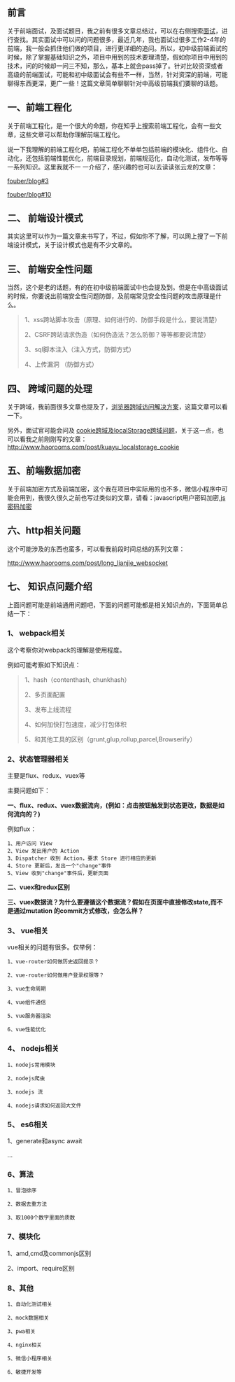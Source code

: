 ## 前言

关于前端面试，及面试题目，我之前有很多文章总结过，可以在右侧搜索[面试](http://www.haorooms.com/search?keyword=%E9%9D%A2%E8%AF%95)，进行查找。其实面试中可以问的问题很多，最近几年，我也面试过很多工作2-4年的前端，我一般会抓住他们做的项目，进行更详细的追问。所以，初中级前端面试的时候，除了掌握基础知识之外，项目中用到的技术要理清楚，假如你项目中用到的技术，问的时候却一问三不知，那么，基本上就会pass掉了。针对比较资深或者高级的前端面试，可能和初中级面试会有些不一样，当然，针对资深的前端，可能聊得东西更深，更广一些！这篇文章简单聊聊针对中高级前端我们要聊的话题。

## 一、前端工程化

关于前端工程化，是一个很大的命题，你在知乎上搜索前端工程化，会有一些文章，这些文章可以帮助你理解前端工程化。

说一下我理解的前端工程化吧，前端工程化不单单包括前端的模块化、组件化、自动化，还包括前端性能优化，前端目录规划，前端规范化，自动化测试，发布等等一系列知识。这里我就不一 一介绍了，感兴趣的也可以去读读张云龙的文章：

[fouber/blog#3](https://github.com/fouber/blog/issues/3)

[fouber/blog#10](https://github.com/fouber/blog/issues/10)

## 二、 前端设计模式

其实这里可以作为一篇文章来书写了，不过，假如你不了解，可以网上搜了一下前端设计模式，关于设计模式也是有不少文章的。

## 三、 前端安全性问题

当然，这个是老的话题，有的在初中级前端面试中也会提及到。但是在中高级面试的时候，你要说出前端安全性问题防御，及前端常见安全性问题的攻击原理是什么。

> 1、xss跨站脚本攻击（原理、如何进行的、防御手段是什么，要说清楚）
>
> 2、CSRF跨站请求伪造（如何伪造法？怎么防御？等等都要说清楚）
>
> 3、sql脚本注入（注入方式，防御方式）
>
> 4、上传漏洞 （防御方式）

## 四、 跨域问题的处理

关于跨域，我前面很多文章也提及了，[浏览器跨域访问解决方案](http://www.haorooms.com/post/js_kuayu_service)，这篇文章可以看一下。

另外，面试官可能会问及 [cookie跨域及localStorage跨域问题](http://www.haorooms.com/post/kuayu_localstorage_cookie)，关于这一点，也可以看我之前刚刚写的文章：<http://www.haorooms.com/post/kuayu_localstorage_cookie>

## 五、前端数据加密

关于前端加密方式及前端加密，这个我在项目中实际用的也不多，微信小程序中可能会用到，我很久很久之前也写过类似的文章，请看：javascript用户密码加密,[js密码加密](http://www.haorooms.com/post/js_my_passwordjm)

## 六、http相关问题

这个可能涉及的东西也蛮多，可以看我前段时间总结的系列文章：

<http://www.haorooms.com/post/long_lianjie_websocket>

## 七、 知识点问题介绍

上面问题可能是前端通用问题吧，下面的问题可能都是相关知识点的，下面简单总结一下：

### 1、 webpack相关

这个考察你对webpack的理解是使用程度。

例如可能考察如下知识点：

> 1、hash（contenthash, chunkhash）
>
> 2、多页面配置
>
> 3、发布上线流程
>
> 4、如何加快打包速度，减少打包体积
>
> 5、和其他工具的区别（grunt,glup,rollup,parcel,Browserify）

### 2、状态管理器相关

主要是flux、redux、vuex等

主要问题如下：

**一、flux、redux、vuex数据流向，(例如：点击按钮触发到状态更改，数据是如何流向的？)**

例如flux：

```
1、用户访问 View
2、View 发出用户的 Action
3、Dispatcher 收到 Action，要求 Store 进行相应的更新
4、Store 更新后，发出一个"change"事件
5、View 收到"change"事件后，更新页面
```

**二、vuex和redux区别**

**三、vuex数据流？为什么要遵循这个数据流？假如在页面中直接修改state,而不是通过mutation 的commit方式修改，会怎么样？**

### 3、 vue相关

vue相关的问题有很多。仅举例：

```
1、vue-router如何做历史返回提示？

2、vue-router如何做用户登录权限等？

3、vue生命周期

4、vue组件通信

5、vue服务器渲染

6、vue性能优化
```

### 4、 nodejs相关

```
1、nodejs常用模块

2、nodejs爬虫

3、nodejs 流

4、nodejs请求如何返回大文件
```

### 5、 es6相关

1、generate和async await

...

### 6、算法

```
1、冒泡排序

2、数据去重方法

3、取1000个数字里面的质数
```

### 7、模块化

1、amd,cmd及commonjs区别

2、import、require区别

### 8、其他

```
1、自动化测试相关

2、mock数据相关

3、pwa相关

4、nginx相关

5、微信小程序相关

6、敏捷开发等
```